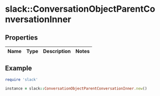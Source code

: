 # slack::ConversationObjectParentConversationInner

## Properties

| Name | Type | Description | Notes |
| ---- | ---- | ----------- | ----- |

## Example

```ruby
require 'slack'

instance = slack::ConversationObjectParentConversationInner.new()
```

